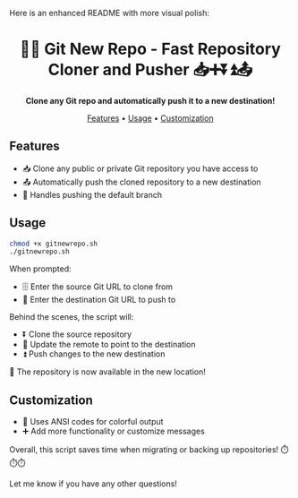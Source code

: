 Here is an enhanced README with more visual polish:

<div align="center">

# 🚀💫 Git New Repo - Fast Repository Cloner and Pusher 📥➕⏬⏫📤 

**Clone any Git repo and automatically push it to a new destination!** 

[Features](#features) • [Usage](#usage) • [Customization](#customization)


</div>

## Features

- 📥 Clone any public or private Git repository you have access to
- 📤 Automatically push the cloned repository to a new destination 
- 🔀 Handles pushing the default branch

## Usage

```bash
chmod +x gitnewrepo.sh
./gitnewrepo.sh
```

When prompted:

- 🗄️ Enter the source Git URL to clone from  
- 🎯 Enter the destination Git URL to push to

Behind the scenes, the script will:

- ⏬ Clone the source repository
- 🔄 Update the remote to point to the destination 
- ⏫ Push changes to the new destination

🎉 The repository is now available in the new location!

## Customization

- 🎨 Uses ANSI codes for colorful output
- ➕ Add more functionality or customize messages

Overall, this script saves time when migrating or backing up repositories! ⏱️⏱️⏱️

Let me know if you have any other questions!
